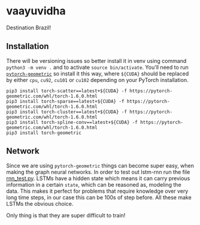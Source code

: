 # vaayuvidha
Destination Brazil!


## Installation

There will be versioning issues so better install it in venv using command `python3 -m venv .` and to activate `source bin/activate`. You'll need to run [`pytorch-geometric`](https://github.com/rusty1s/pytorch_geometric) so install it this way, where `${CUDA}` should be replaced by either `cpu`, `cu92`, `cu101` or `cu102` depending on your PyTorch installation.
```
pip3 install torch-scatter==latest+${CUDA} -f https://pytorch-geometric.com/whl/torch-1.6.0.html
pip3 install torch-sparse==latest+${CUDA} -f https://pytorch-geometric.com/whl/torch-1.6.0.html
pip3 install torch-cluster==latest+${CUDA} -f https://pytorch-geometric.com/whl/torch-1.6.0.html
pip3 install torch-spline-conv==latest+${CUDA} -f https://pytorch-geometric.com/whl/torch-1.6.0.html
pip3 install torch-geometric
```

## Network

Since we are using `pytorch-geometric` things can become super easy, when making the graph neural networks. In order to test out lstm-rnn run the file [rnn_test.py](tests/text_rnn.py). LSTMs have a hidden state which means it can carry previous information in a certain `state`, which can be reasoned as, modeling the data. This makes it perfect for problems that require knowledge over very long time steps, in our case this can be 100s of step before. All these make LSTMs the obvious choice.

Only thing is that they are super difficult to train!
